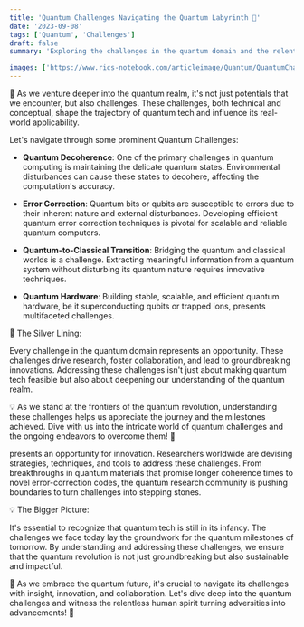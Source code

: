 ```yaml
---
title: 'Quantum Challenges Navigating the Quantum Labyrinth 🧩'
date: '2023-09-08'
tags: ['Quantum', 'Challenges']
draft: false
summary: 'Exploring the challenges in the quantum domain and the relentless pursuit to overcome them!'

images: ['https://www.rics-notebook.com/articleimage/Quantum/QuantumChallenges.webp']
---
```


🧩 As we venture deeper into the quantum realm, it's not just potentials that we encounter, but also challenges. These challenges, both technical and conceptual, shape the trajectory of quantum tech and influence its real-world applicability.

Let's navigate through some prominent Quantum Challenges:

- **Quantum Decoherence**: One of the primary challenges in quantum computing is maintaining the delicate quantum states. Environmental disturbances can cause these states to decohere, affecting the computation's accuracy.

- **Error Correction**: Quantum bits or qubits are susceptible to errors due to their inherent nature and external disturbances. Developing efficient quantum error correction techniques is pivotal for scalable and reliable quantum computers.

- **Quantum-to-Classical Transition**: Bridging the quantum and classical worlds is a challenge. Extracting meaningful information from a quantum system without disturbing its quantum nature requires innovative techniques.

- **Quantum Hardware**: Building stable, scalable, and efficient quantum hardware, be it superconducting qubits or trapped ions, presents multifaceted challenges.

🔬 The Silver Lining:

Every challenge in the quantum domain represents an opportunity. These challenges drive research, foster collaboration, and lead to groundbreaking innovations. Addressing these challenges isn't just about making quantum tech feasible but also about deepening our understanding of the quantum realm.

💡 As we stand at the frontiers of the quantum revolution, understanding these challenges helps us appreciate the journey and the milestones achieved. Dive with us into the intricate world of quantum challenges and the ongoing endeavors to overcome them! 🌌

presents an opportunity for innovation. Researchers worldwide are devising strategies, techniques, and tools to address these challenges. From breakthroughs in quantum materials that promise longer coherence times to novel error-correction codes, the quantum research community is pushing boundaries to turn challenges into stepping stones.

💡 The Bigger Picture:

It's essential to recognize that quantum tech is still in its infancy. The challenges we face today lay the groundwork for the quantum milestones of tomorrow. By understanding and addressing these challenges, we ensure that the quantum revolution is not just groundbreaking but also sustainable and impactful.

🚀 As we embrace the quantum future, it's crucial to navigate its challenges with insight, innovation, and collaboration. Let's dive deep into the quantum challenges and witness the relentless human spirit turning adversities into advancements! 🌌
